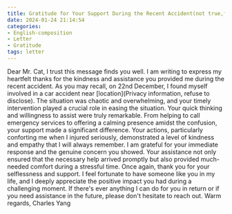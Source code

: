 ```yaml
---
title: Gratitude for Your Support During the Recent Accident(not true,for exam)
date: 2024-01-24 21:14:54
categories: 
- English-composition
- Letter
- Gratitude
tags: letter
---
```

Dear Mr. Cat,
I trust this message finds you well. I am writing to express my heartfelt thanks for the kindness and assistance you provided me during the recent accident.
As you may recall, on 22nd December, I found myself involved in a car accident near [location](Privacy information, refuse to disclose). The situation was chaotic and overwhelming, and your timely intervention played a crucial role in easing the situation.
Your quick thinking and willingness to assist were truly remarkable. From helping to call emergency services to offering a calming presence amidst the confusion, your support made a significant difference. Your actions, particularly conforting me when I injured seriously, demonstrated a level of kindness and empathy that I will always remember.
I am grateful for your immediate response and the genuine concern you showed. Your assistance not only ensured that the necessary help arrived promptly but also provided much-needed comfort during a stressful time.
Once again, thank you for your selflessness and support. I feel fortunate to have someone like you in my life, and I deeply appreciate the positive impact you had during a challenging moment.
If there's ever anything I can do for you in return or if you need assistance in the future, please don't hesitate to reach out.
Warm regards,
Charles Yang